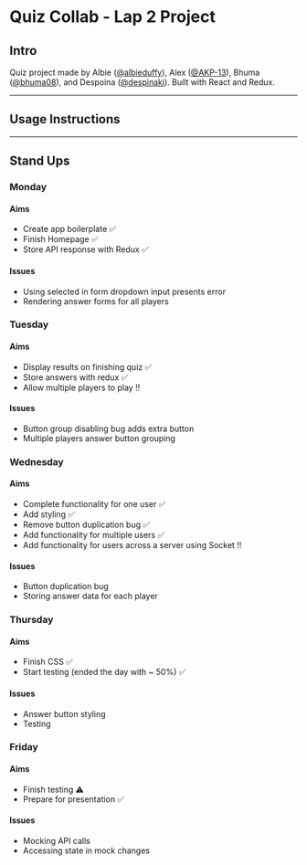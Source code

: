 # Quiz Collab - Lap 2 Project

## Intro
Quiz project made by Albie ([@albieduffy](https://github.com/albieduffy)), Alex ([@AKP-13](https://github.com/AKP-13)), Bhuma ([@bhuma08](https://github.com/bhuma08)), and Despoina ([@despinaki](https://github.com/despinaki)). Built with React and Redux.

***

## Usage Instructions

***

## Stand Ups

### Monday

#### Aims
- Create app boilerplate :white_check_mark:
- Finish Homepage :white_check_mark:
- Store API response with Redux :white_check_mark:

#### Issues
- Using selected in form dropdown input presents error
- Rendering answer forms for all players

### Tuesday

#### Aims
- Display results on finishing quiz :white_check_mark:
- Store answers with redux :white_check_mark:
- Allow multiple players to play :bangbang:

#### Issues
- Button group disabling bug adds extra button
- Multiple players answer button grouping

### Wednesday

#### Aims
- Complete functionality for one user :white_check_mark:
- Add styling :white_check_mark:
- Remove button duplication bug :white_check_mark:
- Add functionality for multiple users :white_check_mark:
- Add functionality for users across a server using Socket :bangbang:

#### Issues
- Button duplication bug
- Storing answer data for each player

### Thursday

#### Aims
- Finish CSS :white_check_mark:
- Start testing (ended the day with ~ 50%) :white_check_mark:

#### Issues
- Answer button styling
- Testing

### Friday

#### Aims
- Finish testing :warning:
- Prepare for presentation :white_check_mark:

#### Issues
- Mocking API calls
- Accessing state in mock changes
